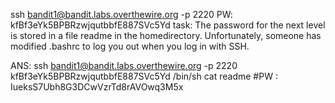 ssh bandit1@bandit.labs.overthewire.org -p 2220 PW: kfBf3eYk5BPBRzwjqutbbfE887SVc5Yd
task: The password for the next level is stored in a file readme in the homedirectory. Unfortunately, someone has modified .bashrc to log you out when you log in with SSH.

ANS: ssh bandit1@bandit.labs.overthewire.org -p 2220  kfBf3eYk5BPBRzwjqutbbfE887SVc5Yd /bin/sh
cat readme
#PW : IueksS7Ubh8G3DCwVzrTd8rAVOwq3M5x

